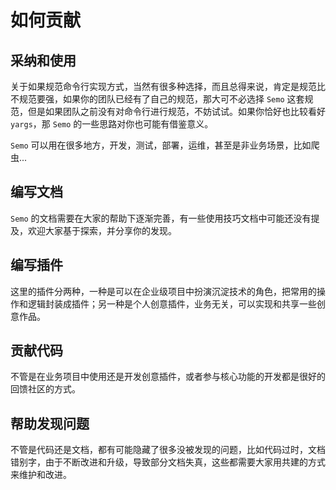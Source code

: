 # 如何贡献

## 采纳和使用

关于如果规范命令行实现方式，当然有很多种选择，而且总得来说，肯定是规范比不规范要强，如果你的团队已经有了自己的规范，那大可不必选择 `Semo` 这套规范，但是如果团队之前没有对命令行进行规范，不妨试试。如果你恰好也比较看好 `yargs`，那 `Semo` 的一些思路对你也可能有借鉴意义。

`Semo` 可以用在很多地方，开发，测试，部署，运维，甚至是非业务场景，比如爬虫...

## 编写文档

`Semo` 的文档需要在大家的帮助下逐渐完善，有一些使用技巧文档中可能还没有提及，欢迎大家基于探索，并分享你的发现。

## 编写插件

这里的插件分两种，一种是可以在企业级项目中扮演沉淀技术的角色，把常用的操作和逻辑封装成插件；另一种是个人创意插件，业务无关，可以实现和共享一些创意作品。

## 贡献代码

不管是在业务项目中使用还是开发创意插件，或者参与核心功能的开发都是很好的回馈社区的方式。

## 帮助发现问题

不管是代码还是文档，都有可能隐藏了很多没被发现的问题，比如代码过时，文档错别字，由于不断改进和升级，导致部分文档失真，这些都需要大家用共建的方式来维护和改进。
